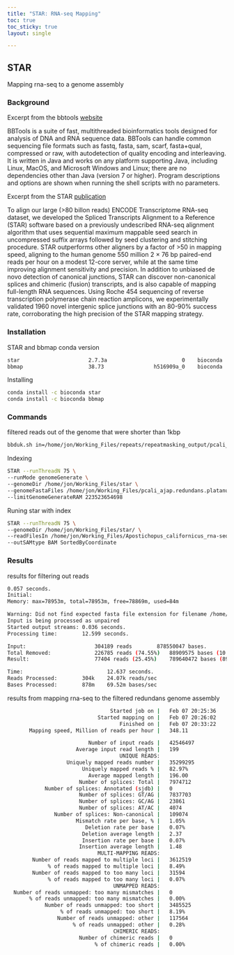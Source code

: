 ```yaml
---
title: "STAR: RNA-seq Mapping"
toc: true
toc_sticky: true
layout: single

---
```


## STAR

Mapping rna-seq to a genome assembly

### Background

Excerpt from the bbtools [website](https://jgi.doe.gov/data-and-tools/bbtools/)

BBTools is a suite of fast, multithreaded bioinformatics tools designed for analysis of DNA and RNA sequence data. BBTools can handle common sequencing file formats such as fastq, fasta, sam, scarf, fasta+qual, compressed or raw, with autodetection of quality encoding and interleaving. It is written in Java and works on any platform supporting Java, including Linux, MacOS, and Microsoft Windows and Linux; there are no dependencies other than Java (version 7 or higher). Program descriptions and options are shown when running the shell scripts with no parameters.

Excerpt from the STAR [publication](https://www.ncbi.nlm.nih.gov/pubmed/23104886)

To align our large (>80 billon reads) ENCODE Transcriptome RNA-seq dataset, we developed the Spliced Transcripts Alignment to a Reference (STAR) software based on a previously undescribed RNA-seq alignment algorithm that uses sequential maximum mappable seed search in uncompressed suffix arrays followed by seed clustering and stitching procedure. STAR outperforms other aligners by a factor of >50 in mapping speed, aligning to the human genome 550 million 2 × 76 bp paired-end reads per hour on a modest 12-core server, while at the same time improving alignment sensitivity and precision. In addition to unbiased de novo detection of canonical junctions, STAR can discover non-canonical splices and chimeric (fusion) transcripts, and is also capable of mapping full-length RNA sequences. Using Roche 454 sequencing of reverse transcription polymerase chain reaction amplicons, we experimentally validated 1960 novel intergenic splice junctions with an 80-90% success rate, corroborating the high precision of the STAR mapping strategy.

### Installation

STAR and bbmap conda version
```bash
star                      2.7.3a                        0    bioconda
bbmap                     38.73                h516909a_0    bioconda
```

Installing
```bash
conda install -c bioconda star 
conda install -c bioconda bbmap 
```

### Commands

filtered reads out of the genome that were shorter than 1kbp
```bash
bbduk.sh in=/home/jon/Working_Files/repeats/repeatmasking_output/pcali_ajap.redundans.platanus.fa.masked out=pcali_ajap.redundans.platanus.masked.filter-1k.fa minlen=1000
```

Indexing
```bash
STAR --runThreadN 75 \
--runMode genomeGenerate \
--genomeDir /home/jon/Working_Files/star \
--genomeFastaFiles /home/jon/Working_Files/pcali_ajap.redundans.platanus.masked.filter-1k.fa \
--limitGenomeGenerateRAM 223523654698
```

Runing star with index
```bash
STAR --runThreadN 75 \
--genomeDir /home/jon/Working_Files/star/ \
--readFilesIn /home/jon/Working_Files/Apostichopus_californicus_rna-seq/SRR1139198_1.trim.fq,/home/jon/Working_Files/Apostichopus_californicus_rna-seq/SRR1695477_1.trim.maq15.fq /home/jon/Working_Files/Apostichopus_californicus_rna-seq/SRR1139198_2.trim.fq,/home/jon/Working_Files/Apostichopus_californicus_rna-seq/SRR1695477_2.trim.maq15.fq \
--outSAMtype BAM SortedByCoordinate 
```


### Results

results for filtering out reads
```bash
0.057 seconds.
Initial:
Memory: max=78953m, total=78953m, free=78869m, used=84m

Warning: Did not find expected fasta file extension for filename /home/jon/Working_Files/repeats/repeatmasking_output/pcali_ajap.redundans.platanus.fa.masked
Input is being processed as unpaired
Started output streams:	0.036 seconds.
Processing time:   		12.599 seconds.

Input:                  	304189 reads 		878550047 bases.
Total Removed:          	226785 reads (74.55%) 	88909575 bases (10.12%)
Result:                 	77404 reads (25.45%) 	789640472 bases (89.88%)

Time:                         	12.637 seconds.
Reads Processed:        304k 	24.07k reads/sec
Bases Processed:        878m 	69.52m bases/sec
```

results from mapping rna-seq to the filtered redundans genome assembly
```bash
                                 Started job on |	Feb 07 20:25:36
                             Started mapping on |	Feb 07 20:26:02
                                    Finished on |	Feb 07 20:33:22
       Mapping speed, Million of reads per hour |	348.11

                          Number of input reads |	42546497
                      Average input read length |	199
                                    UNIQUE READS:
                   Uniquely mapped reads number |	35299295
                        Uniquely mapped reads % |	82.97%
                          Average mapped length |	196.00
                       Number of splices: Total |	7974712
            Number of splices: Annotated (sjdb) |	0
                       Number of splices: GT/AG |	7837703
                       Number of splices: GC/AG |	23861
                       Number of splices: AT/AC |	4074
               Number of splices: Non-canonical |	109074
                      Mismatch rate per base, % |	1.05%
                         Deletion rate per base |	0.07%
                        Deletion average length |	2.37
                        Insertion rate per base |	0.07%
                       Insertion average length |	1.48
                             MULTI-MAPPING READS:
        Number of reads mapped to multiple loci |	3612519
             % of reads mapped to multiple loci |	8.49%
        Number of reads mapped to too many loci |	31594
             % of reads mapped to too many loci |	0.07%
                                  UNMAPPED READS:
  Number of reads unmapped: too many mismatches |	0
       % of reads unmapped: too many mismatches |	0.00%
            Number of reads unmapped: too short |	3485525
                 % of reads unmapped: too short |	8.19%
                Number of reads unmapped: other |	117564
                     % of reads unmapped: other |	0.28%
                                  CHIMERIC READS:
                       Number of chimeric reads |	0
                            % of chimeric reads |	0.00%
```